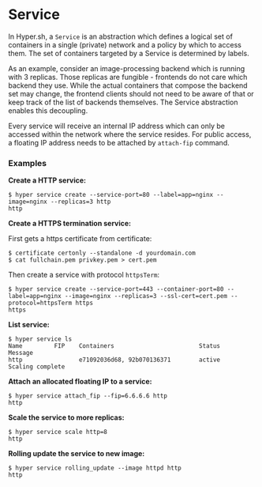 # Service

In Hyper.sh, a `Service` is an abstraction which defines a logical set of containers in a single (private) network and a policy by which to access them. The set of containers targeted by a Service is determined by labels.

As an example, consider an image-processing backend which is running with 3 replicas. Those replicas are fungible - frontends do not care which backend they use. While the actual containers that compose the backend set may change, the frontend clients should not need to be aware of that or keep track of the list of backends themselves. The Service abstraction enables this decoupling.

Every service will receive an internal IP address which can only be accessed within the network where the service resides. For public access, a floating IP address needs to be attached by `attach-fip` command.

### Examples

**Create a HTTP service:**

    $ hyper service create --service-port=80 --label=app=nginx --image=nginx --replicas=3 http
    http

**Create a HTTPS termination service:**

First gets a https certificate from certificate:

    $ certificate certonly --standalone -d yourdomain.com
    $ cat fullchain.pem privkey.pem > cert.pem

Then create a service with protocol `httpsTerm`:

    $ hyper service create --service-port=443 --container-port=80 --label=app=nginx --image=nginx --replicas=3 --ssl-cert=cert.pem --protocol=httpsTerm https
    https

**List service:**

    $ hyper service ls
    Name         FIP    Containers                        Status              Message
    http                e71092036d68, 92b070136371        active              Scaling complete

**Attach an allocated floating IP to a service:**

    $ hyper service attach_fip --fip=6.6.6.6 http
    http

**Scale the service to more replicas:**

    $ hyper service scale http=8
    http

**Rolling update the service to new image:**

    $ hyper service rolling_update --image httpd http
    http
